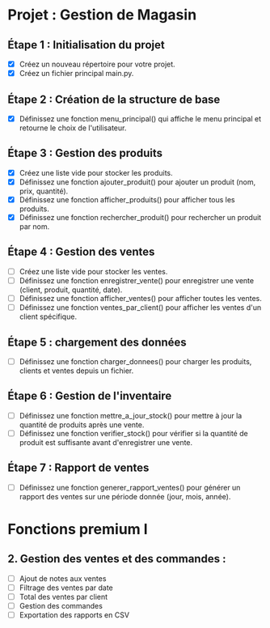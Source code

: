 # Projet : Gestion de Magasin
## Étape 1 : Initialisation du projet
- [x] Créez un nouveau répertoire pour votre projet.
- [x] Créez un fichier principal main.py.
## Étape 2 : Création de la structure de base
- [x] Définissez une fonction menu_principal() qui affiche le menu principal et retourne le choix de l'utilisateur.
## Étape 3 : Gestion des produits
- [x] Créez une liste vide pour stocker les produits.
- [x] Définissez une fonction ajouter_produit() pour ajouter un produit (nom, prix, quantité).
- [x] Définissez une fonction afficher_produits() pour afficher tous les produits.
- [x] Définissez une fonction rechercher_produit() pour rechercher un produit par nom.
## Étape 4 : Gestion des ventes
- [ ] Créez une liste vide pour stocker les ventes.
- [ ] Définissez une fonction enregistrer_vente() pour enregistrer une vente (client, produit, quantité, date).
- [ ] Définissez une fonction afficher_ventes() pour afficher toutes les ventes.
- [ ] Définissez une fonction ventes_par_client() pour afficher les ventes d'un client spécifique.
## Étape 5 : chargement des données
- [ ] Définissez une fonction charger_donnees() pour charger les produits, clients et ventes depuis un fichier.
## Étape 6 : Gestion de l'inventaire
- [ ] Définissez une fonction mettre_a_jour_stock() pour mettre à jour la quantité de produits après une vente.
- [ ] Définissez une fonction verifier_stock() pour vérifier si la quantité de produit est suffisante avant d'enregistrer une vente.
## Étape 7 : Rapport de ventes
- [ ] Définissez une fonction generer_rapport_ventes() pour générer un rapport des ventes sur une période donnée (jour, mois, année).

# Fonctions premium l
## 2. Gestion des ventes et des commandes :
- [ ] Ajout de notes aux ventes
- [ ] Filtrage des ventes par date
- [ ] Total des ventes par client
- [ ] Gestion des commandes
- [ ] Exportation des rapports en CSV